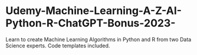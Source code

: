# Udemy-Machine-Learning-A-Z-AI-Python-R-ChatGPT-Bonus-2023-
Learn to create Machine Learning Algorithms in Python and R from two Data Science experts. Code templates included.

